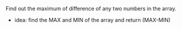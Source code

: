 Find out the maximum of difference of any two numbers in the array.
* idea: find the MAX and MIN of the array and return (MAX-MIN)
